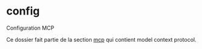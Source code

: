 # config

Configuration MCP

Ce dossier fait partie de la section [mcp](..) qui contient model context protocol.
